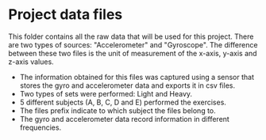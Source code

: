 # Project data files
This folder contains all the raw data that will be used for this project.
There are two types of sources: "Accelerometer" and "Gyroscope". The difference between these two files is the unit of measurement of the x-axis, y-axis and z-axis values.

- The information obtained for this files was captured using a sensor that stores the gyro and accelerometer data and exports it in csv files.
- Two types of sets were performed: Light and Heavy.
- 5 different subjects (A, B, C, D and E) performed the exercises.
- The files prefix indicate to which subject the files belong to.
- The gyro and accelerometer data record information in different frequencies.